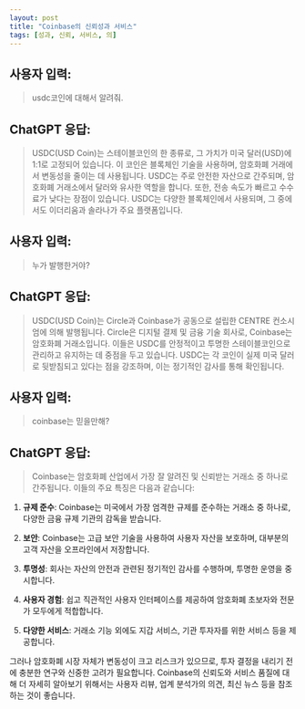 ```yaml
---
layout: post
title: "Coinbase의 신뢰성과 서비스"
tags: [성과, 신뢰, 서비스, 의]
---
```


## 사용자 입력:
> usdc코인에 대해서 알려줘.

## ChatGPT 응답:
> USDC(USD Coin)는 스테이블코인의 한 종류로, 그 가치가 미국 달러(USD)에 1:1로 고정되어 있습니다. 이 코인은 블록체인 기술을 사용하며, 암호화폐 거래에서 변동성을 줄이는 데 사용됩니다. USDC는 주로 안전한 자산으로 간주되며, 암호화폐 거래소에서 달러와 유사한 역할을 합니다. 또한, 전송 속도가 빠르고 수수료가 낮다는 장점이 있습니다. USDC는 다양한 블록체인에서 사용되며, 그 중에서도 이더리움과 솔라나가 주요 플랫폼입니다.

## 사용자 입력:
> 누가 발행한거야?

## ChatGPT 응답:
> USDC(USD Coin)는 Circle과 Coinbase가 공동으로 설립한 CENTRE 컨소시엄에 의해 발행됩니다. Circle은 디지털 결제 및 금융 기술 회사로, Coinbase는 암호화폐 거래소입니다. 이들은 USDC를 안정적이고 투명한 스테이블코인으로 관리하고 유지하는 데 중점을 두고 있습니다. USDC는 각 코인이 실제 미국 달러로 뒷받침되고 있다는 점을 강조하며, 이는 정기적인 감사를 통해 확인됩니다.

## 사용자 입력:
> coinbase는 믿을만해?

## ChatGPT 응답:
> Coinbase는 암호화폐 산업에서 가장 잘 알려진 및 신뢰받는 거래소 중 하나로 간주됩니다. 이들의 주요 특징은 다음과 같습니다:

1. **규제 준수**: Coinbase는 미국에서 가장 엄격한 규제를 준수하는 거래소 중 하나로, 다양한 금융 규제 기관의 감독을 받습니다.

2. **보안**: Coinbase는 고급 보안 기술을 사용하여 사용자 자산을 보호하며, 대부분의 고객 자산을 오프라인에서 저장합니다.

3. **투명성**: 회사는 자산의 안전과 관련된 정기적인 감사를 수행하며, 투명한 운영을 중시합니다.

4. **사용자 경험**: 쉽고 직관적인 사용자 인터페이스를 제공하여 암호화폐 초보자와 전문가 모두에게 적합합니다.

5. **다양한 서비스**: 거래소 기능 외에도 지갑 서비스, 기관 투자자를 위한 서비스 등을 제공합니다.

그러나 암호화폐 시장 자체가 변동성이 크고 리스크가 있으므로, 투자 결정을 내리기 전에 충분한 연구와 신중한 고려가 필요합니다. Coinbase의 신뢰도와 서비스 품질에 대해 더 자세히 알아보기 위해서는 사용자 리뷰, 업계 분석가의 의견, 최신 뉴스 등을 참조하는 것이 좋습니다.

